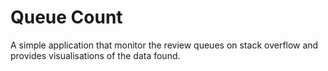 # Queue Count
A simple application that monitor the review queues on stack overflow and provides visualisations of the data found.